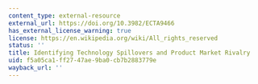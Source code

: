 ```yaml
---
content_type: external-resource
external_url: https://doi.org/10.3982/ECTA9466
has_external_license_warning: true
license: https://en.wikipedia.org/wiki/All_rights_reserved
status: ''
title: Identifying Technology Spillovers and Product Market Rivalry
uid: f5a05ca1-ff27-47ae-9ba0-cb7b2883779e
wayback_url: ''
---
```

